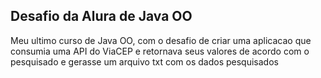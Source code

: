 ## Desafio da Alura de Java OO
Meu ultimo curso de Java OO, com o desafio de criar uma aplicacao que consumia uma API do ViaCEP e retornava seus 
valores de acordo com o pesquisado e gerasse um arquivo txt com os dados pesquisados
